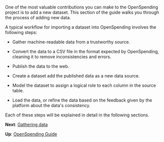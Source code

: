 One of the most valuable contributions you can make to the OpenSpending project is to add a new dataset. This section of the guide walks you through the process of adding new data.

A typical workflow for importing a dataset into OpenSpending involves the following steps:

* Gather machine-readable data from a trustworthy source.

* Convert the data to a CSV file in the format expected by OpenSpending, cleaning it to remove inconsistencies and errors.

* Publish the data to the web.

* Create a dataset add the published data as a new data source.

* Model the dataset to assign a logical role to each column in the source table.

* Load the data, or refine the data based on the feedback given by the platform about the data's consistency.

Each of these steps will be explained in detail in the following sections.

**Next**: [Gathering data](../gathering-data/)

**Up**: [OpenSpending Guide](../)